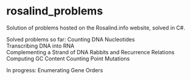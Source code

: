 rosalind_problems
=================

Solution of problems hosted on the Rosalind.info website, solved in C#.

Solved problems so far:
	Counting DNA Nucleotides	
	Transcribing DNA into RNA		
	Complementing a Strand of DNA
	Rabbits and Recurrence Relations
	Computing GC Content
	Counting Point Mutations

In progress:
	Enumerating Gene Orders